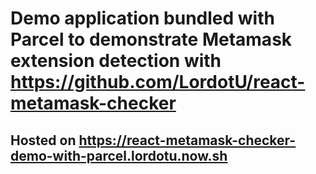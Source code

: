 # Demo application bundled with Parcel to demonstrate Metamask extension detection with <https://github.com/LordotU/react-metamask-checker>

## Hosted on <https://react-metamask-checker-demo-with-parcel.lordotu.now.sh>
